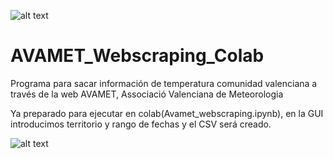 
![alt text](https://github.com/sanglic/AVAMET_Webscraping_Colab/blob/main/AVAMET.png?raw=true)


# AVAMET_Webscraping_Colab
Programa para sacar información de temperatura comunidad valenciana a través de la web AVAMET, Associació Valenciana de Meteorologia

Ya preparado para ejecutar en colab(Avamet_webscraping.ipynb), en la GUI introducimos territorio y rango de fechas y el CSV será creado.

![alt text](https://github.com/sanglic/AVAMET_Webscraping_Colab/blob/main/AVAMET_Panel.PNG?raw=true)
